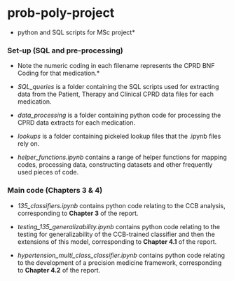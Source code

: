 # prob-poly-project
* python and SQL scripts for MSc project*

### Set-up (SQL and pre-processing)

* Note the numeric coding in each filename represents the CPRD BNF Coding for that medication.*

* *SQL_queries* is a folder containing the SQL scripts used for extracting data from the Patient, Therapy and Clinical CPRD data files for each medication.

* *data_processing* is a folder containing python code for processing the CPRD data extracts for each medication.

* *lookups* is a folder containing pickeled lookup files that the .ipynb files rely on.

* *helper_functions.ipynb* contains a range of helper functions for mapping codes, processing data, constructing datasets and other frequently used pieces of code.

### Main code (Chapters 3 & 4)

* *135_classifiers.ipynb* contains python code relating to the CCB analysis, corresponding to **Chapter 3** of the report.

* *testing_135_generalizability.ipynb* contains python code relating to the testing for generalizability of the CCB-trained classifier and then the extensions of this model, corresponding to **Chapter 4.1** of the report.

* *hypertension_multi_class_classifier.ipynb* contains python code relating to the development of a precision medicine framework, corresponding to **Chapter 4.2** of the report.

